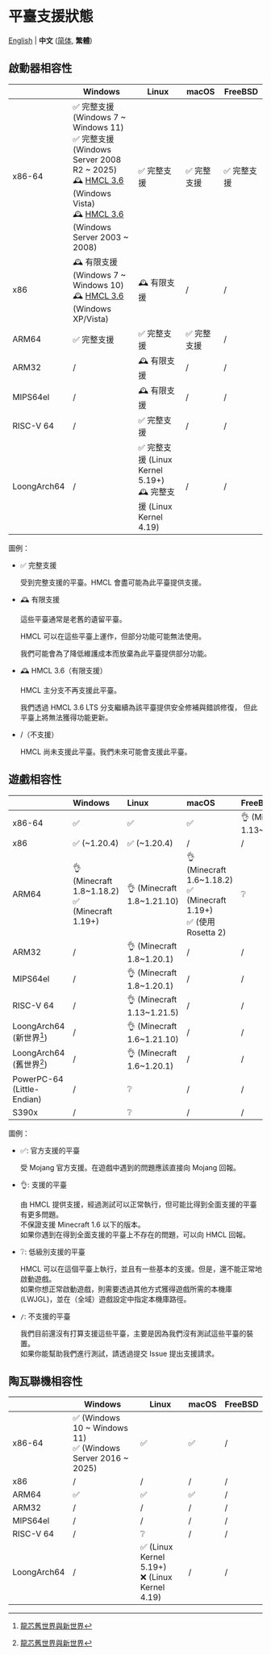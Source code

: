 # 平臺支援狀態

<!-- #BEGIN LANGUAGE_SWITCHER -->
[English](PLATFORM.md) | **中文** ([简体](PLATFORM_zh.md), **繁體**)
<!-- #END LANGUAGE_SWITCHER -->

## 啟動器相容性

<!-- #BEGIN COPY -->
<!-- #PROPERTY NAME=LAUNCHER_COMPATIBILITY -->
<!-- #PROPERTY REPLACE="Fully supported" "完整支援" -->
<!-- #PROPERTY REPLACE="Limited support" "有限支援" -->
<table>
  <thead>
    <tr>
      <th></th>
      <th>Windows</th>
      <th>Linux</th>
      <th>macOS</th>
      <th>FreeBSD</th>
    </tr>
  </thead>
  <tbody>
    <tr>
      <td>x86-64</td>
      <td>
        ✅️ 完整支援 (Windows 7 ~ Windows 11)
        <br>
        ✅️ 完整支援 (Windows Server 2008 R2 ~ 2025)
        <br>
        🕰️ <a href="https://github.com/HMCL-dev/HMCL/releases?q=3.6">HMCL 3.6</a> (Windows Vista)
        <br>
        🕰️ <a href="https://github.com/HMCL-dev/HMCL/releases?q=3.6">HMCL 3.6</a> (Windows Server 2003 ~ 2008) 
      </td>
      <td>✅️ 完整支援</td>
      <td>✅️ 完整支援</td>
      <td>✅ 完整支援</td>
    </tr>
    <tr>
      <td>x86</td>
      <td>
        🕰️ 有限支援 (Windows 7 ~ Windows 10)
        <br>
        🕰️ <a href="https://github.com/HMCL-dev/HMCL/releases?q=3.6">HMCL 3.6</a> (Windows XP/Vista)
      </td>
      <td>🕰️ 有限支援</td>
      <td>/</td>
      <td>/</td>
    </tr>
    <tr>
      <td>ARM64</td>
      <td>✅️ 完整支援</td>
      <td>✅️ 完整支援</td>
      <td>✅️ 完整支援</td>
      <td>/</td>
    </tr>
    <tr>
      <td>ARM32</td>
      <td>/️</td>
      <td>🕰️ 有限支援</td>
      <td>/</td>
      <td>/</td>
    </tr>
    <tr>
      <td>MIPS64el</td>
      <td>/</td>
      <td>🕰️ 有限支援</td>
      <td>/</td>
      <td>/</td>
    </tr>
    <tr>
      <td>RISC-V 64</td>
      <td>/</td>
      <td>✅️ 完整支援</td>
      <td>/</td>
      <td>/</td>
    </tr>
    <tr>
      <td>LoongArch64</td>
      <td>/</td>
      <td>
        ✅️ 完整支援 (Linux Kernel 5.19+)
        <br>
        🕰️ 完整支援 (Linux Kernel 4.19)
      </td>
      <td>/</td>
      <td>/</td>
    </tr>
  </tbody>
</table>
<!-- #END COPY -->

圖例：

* ✅️ 完整支援

  受到完整支援的平臺。HMCL 會盡可能為此平臺提供支援。

* 🕰️ 有限支援

  這些平臺通常是老舊的遺留平臺。

  HMCL 可以在這些平臺上運作，但部分功能可能無法使用。

  我們可能會為了降低維護成本而放棄為此平臺提供部分功能。

* 🕰️ HMCL 3.6（有限支援）

  HMCL 主分支不再支援此平臺。

  我們透過 HMCL 3.6 LTS 分支繼續為該平臺提供安全修補與錯誤修復，
  但此平臺上將無法獲得功能更新。

* /（不支援）

  HMCL 尚未支援此平臺。我們未來可能會支援此平臺。

## 遊戲相容性

<!-- #BEGIN COPY -->
<!-- #PROPERTY NAME=GAME_COMPATIBILITY -->
<!-- #PROPERTY REPLACE="New World" "新世界" -->
<!-- #PROPERTY REPLACE="Old World" "舊世界" -->
<!-- #PROPERTY REPLACE="\\(use Rosetta 2\\)" "(使用 Rosetta 2)" -->
|                             | Windows                                           | Linux                      | macOS                                                                   | FreeBSD                     |
|-----------------------------|:--------------------------------------------------|:---------------------------|:------------------------------------------------------------------------|:----------------------------|
| x86-64                      | ✅️                                                | ✅️                         | ✅️                                                                      | 👌 (Minecraft 1.13~1.21.10) |
| x86                         | ✅️ (~1.20.4)                                      | ✅️ (~1.20.4)               | /                                                                       | /                           |
| ARM64                       | 👌 (Minecraft 1.8~1.18.2)<br/>✅ (Minecraft 1.19+) | 👌 (Minecraft 1.8~1.21.10) | 👌 (Minecraft 1.6~1.18.2)<br/>✅ (Minecraft 1.19+)<br/>✅ (使用 Rosetta 2) | ❔                           |
| ARM32                       | /️                                                | 👌 (Minecraft 1.8~1.20.1)  | /                                                                       | /                           |
| MIPS64el                    | /                                                 | 👌 (Minecraft 1.8~1.20.1)  | /                                                                       | /                           |
| RISC-V 64                   | /                                                 | 👌 (Minecraft 1.13~1.21.5) | /                                                                       | /                           |
| LoongArch64 (新世界[^1]) | /                                                 | 👌 (Minecraft 1.6~1.21.10) | /                                                                       | /                           |
| LoongArch64 (舊世界[^1]) | /                                                 | 👌 (Minecraft 1.6~1.20.1)  | /                                                                       | /                           |
| PowerPC-64 (Little-Endian)  | /                                                 | ❔                          | /                                                                       | /                           |
| S390x                       | /                                                 | ❔                          | /                                                                       | /                           |
<!-- #END COPY -->

圖例：

* ✅: 官方支援的平臺

  受 Mojang 官方支援。在遊戲中遇到的問題應該直接向 Mojang 回報。

* 👌: 支援的平臺

  由 HMCL 提供支援，經過測試可以正常執行，但可能比得到全面支援的平臺有更多問題。  
  不保證支援 Minecraft 1.6 以下的版本。  
  如果你遇到在得到全面支援的平臺上不存在的問題，可以向 HMCL 回報。

* ❔: 低級別支援的平臺

  HMCL 可以在這個平臺上執行，並且有一些基本的支援。但是，還不能正常地啟動遊戲。  
  如果你想正常啟動遊戲，則需要透過其他方式獲得遊戲所需的本機庫 (LWJGL)，並在（全域）遊戲設定中指定本機庫路徑。

* `/`: 不支援的平臺

  我們目前還沒有打算支援這些平臺，主要是因為我們沒有測試這些平臺的裝置。  
  如果你能幫助我們進行測試，請透過提交 Issue 提出支援請求。

## 陶瓦聯機相容性

<!-- #BEGIN COPY -->
<!-- #PROPERTY NAME=TERRACOTTA_COMPATIBILITY -->
<table>
  <thead>
    <tr>
      <th></th>
      <th>Windows</th>
      <th>Linux</th>
      <th>macOS</th>
      <th>FreeBSD</th>
    </tr>
  </thead>
  <tbody>
    <tr>
      <td>x86-64</td>
      <td>
        ✅️ (Windows 10 ~ Windows 11)
        <br>
        ✅️ (Windows Server 2016 ~ 2025)
      </td>
      <td>✅️</td>
      <td>✅️</td>
      <td>/</td>
    </tr>
    <tr>
      <td>x86</td>
      <td>/</td>
      <td>/</td>
      <td>/</td>
      <td>/</td>
    </tr>
    <tr>
      <td>ARM64</td>
      <td>✅️</td>
      <td>✅️</td>
      <td>✅️</td>
      <td>/</td>
    </tr>
    <tr>
      <td>ARM32</td>
      <td>/️</td>
      <td>/</td>
      <td>/</td>
      <td>/</td>
    </tr>
    <tr>
      <td>MIPS64el</td>
      <td>/</td>
      <td>/</td>
      <td>/</td>
      <td>/</td>
    </tr>
    <tr>
      <td>RISC-V 64</td>
      <td>/</td>
      <td>❔</td>
      <td>/</td>
      <td>/</td>
    </tr>
    <tr>
      <td>LoongArch64</td>
      <td>/</td>
      <td>
        ✅️ (Linux Kernel 5.19+)
        <br>
        ❌ (Linux Kernel 4.19)
      </td>
      <td>/</td>
      <td>/</td>
    </tr>
  </tbody>
</table>
<!-- #END COPY -->

[^1]: [龍芯舊世界與新世界](https://areweloongyet.com/docs/old-and-new-worlds/)
